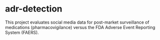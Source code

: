 # adr-detection
This project evaluates social media data for post-market surveillance of medications (pharmacovigilance) versus the FDA Adverse Event Reporting System (FAERS).
